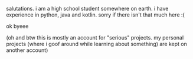 salutations.
i am a high school student somewhere on earth. i have experience in python, java and kotlin.
sorry if there isn't that much here :(

ok byeee

(oh and btw this is mostly an account for "serious" projects. my personal projects (where i goof around while learning about something) are kept on another account)

